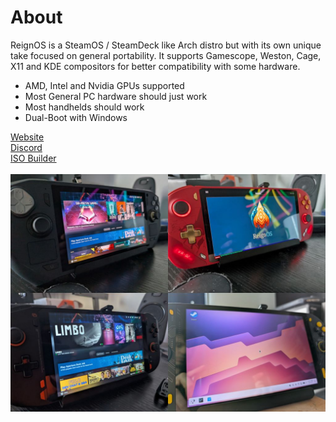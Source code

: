 # About
ReignOS is a SteamOS / SteamDeck like Arch distro but with its own unique take focused on general portability. It supports Gamescope, Weston, Cage, X11 and KDE compositors for better compatibility with some hardware.

* AMD, Intel and Nvidia GPUs supported
* Most General PC hardware should just work
* Most handhelds should work
* Dual-Boot with Windows

[Website](http://reign-studios.com/ReignOS/)<br>
[Discord](https://disboard.org/server/1344845464175902750)<br>
[ISO Builder](https://github.com/reignstudios/ReignOS.ISO)<br><br>
![Examples](Website/Examples.jpg)